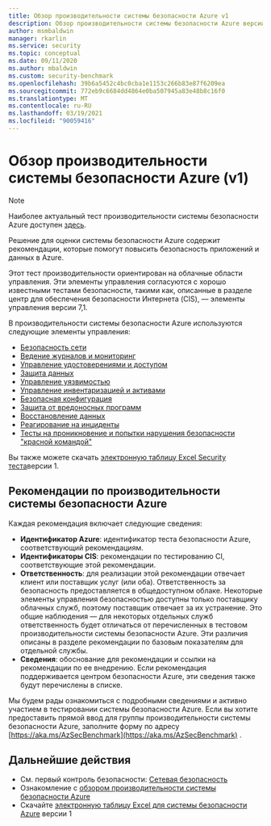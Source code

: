 ```yaml
---
title: Обзор производительности системы безопасности Azure v1
description: Обзор производительности системы безопасности Azure версии 1
author: msmbaldwin
manager: rkarlin
ms.service: security
ms.topic: conceptual
ms.date: 09/11/2020
ms.author: mbaldwin
ms.custom: security-benchmark
ms.openlocfilehash: 39b6a5452c4bc0cba1e1153c266b83e87f6209ea
ms.sourcegitcommit: 772eb9c6684dd4864e0ba507945a83e48b8c16f0
ms.translationtype: MT
ms.contentlocale: ru-RU
ms.lasthandoff: 03/19/2021
ms.locfileid: "90059416"
---
```

# <a name="overview-of-the-azure-security-benchmark-v1"></a>Обзор производительности системы безопасности Azure (v1)

> [!NOTE]
> Наиболее актуальный тест производительности системы безопасности Azure доступен [здесь](overview.md).

Решение для оценки системы безопасности Azure содержит рекомендации, которые помогут повысить безопасность приложений и данных в Azure.

Этот тест производительности ориентирован на облачные области управления. Эти элементы управления согласуются с хорошо известными тестами безопасности, такими как, описанные в разделе центр для обеспечения безопасности Интернета (CIS), — элементы управления версии 7,1.

В производительности системы безопасности Azure используются следующие элементы управления: 

- [Безопасность сети](security-control-network-security.md)
- [Ведение журналов и мониторинг](security-control-logging-monitoring.md)
- [Управление удостоверениями и доступом](security-control-identity-access-control.md)
- [Защита данных](security-control-data-protection.md)
- [Управление уязвимостью](security-control-vulnerability-management.md)
- [Управление инвентаризацией и активами](security-control-inventory-asset-management.md)
- [Безопасная конфигурация](security-control-secure-configuration.md)
- [Защита от вредоносных программ](security-control-malware-defense.md)
- [Восстановление данных](security-control-data-recovery.md)
- [Реагирование на инциденты](security-control-incident-response.md)
- [Тесты на проникновение и попытки нарушения безопасности "красной командой"](security-control-penetration-tests-red-team-exercises.md)

Вы также можете скачать [электронную таблицу Excel Security теста](https://github.com/MicrosoftDocs/SecurityBenchmarks/tree/master/spreadsheets)версии 1.

## <a name="azure-security-benchmark-recommendations"></a>Рекомендации по производительности системы безопасности Azure 

Каждая рекомендация включает следующие сведения: 

- **Идентификатор Azure**: идентификатор теста безопасности Azure, соответствующий рекомендациям. 
- **Идентификаторы CIS**: рекомендации по тестированию CI, соответствующие этой рекомендации.  
- **Ответственность**: для реализации этой рекомендации отвечает клиент или поставщик услуг (или оба). Ответственность за безопасность предоставляется в общедоступном облаке. Некоторые элементы управления безопасностью доступны только поставщику облачных служб, поэтому поставщик отвечает за их устранение. Это общие наблюдения — для некоторых отдельных служб ответственность будет отличаться от перечисленных в тестовом производительности системы безопасности Azure. Эти различия описаны в разделе рекомендации по базовым показателям для отдельной службы. 
- **Сведения**: обоснование для рекомендации и ссылки на рекомендации по ее внедрению. Если рекомендация поддерживается центром безопасности Azure, эти сведения также будут перечислены в списке.

Мы будем рады ознакомиться с подробными сведениями и активно участием в тестировании системы безопасности Azure. Если вы хотите предоставить прямой ввод для группы производительности системы безопасности Azure, заполните форму по адресу [https://aka.ms/AzSecBenchmark](https://aka.ms/AzSecBenchmark) .

## <a name="next-steps"></a>Дальнейшие действия

- См. первый контроль безопасности: [Сетевая безопасность](security-control-network-security.md)
- Ознакомление с [обзором производительности системы безопасности Azure](introduction.md)
- Скачайте [электронную таблицу Excel для системы безопасности Azure](https://github.com/MicrosoftDocs/SecurityBenchmarks/tree/master/spreadsheets) версии 1
